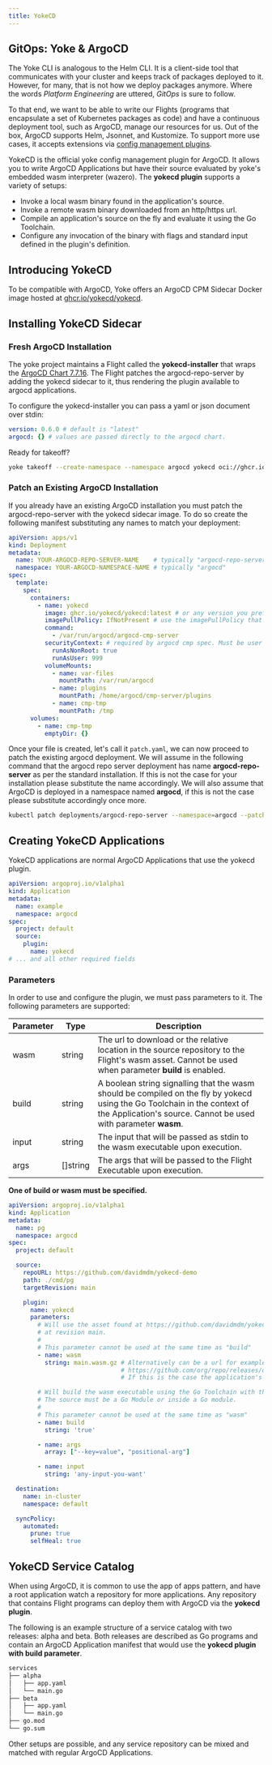 ```yaml
---
title: YokeCD
---
```


## GitOps: Yoke & ArgoCD

The Yoke CLI is analogous to the Helm CLI. It is a client-side tool that communicates with your cluster and keeps track of packages deployed to it. However, for many, that is not how we deploy packages anymore. Where the words _Platform Engineering_ are uttered, _GitOps_ is sure to follow.

To that end, we want to be able to write our Flights (programs that encapsulate a set of Kubernetes packages as code) and have a continuous deployment tool, such as ArgoCD, manage our resources for us. Out of the box, ArgoCD supports Helm, Jsonnet, and Kustomize. To support more use cases, it accepts extensions via [config management plugins](https://argo-cd.readthedocs.io/en/stable/operator-manual/config-management-plugins).

YokeCD is the official yoke config management plugin for ArgoCD. It allows you to write ArgoCD Applications but have their source evaluated by yoke's embedded wasm interpreter (wazero). The **yokecd plugin** supports a variety of setups:

- Invoke a local wasm binary found in the application's source.
- Invoke a remote wasm binary downloaded from an http/https url.
- Compile an application's source on the fly and evaluate it using the Go Toolchain.
- Configure any invocation of the binary with flags and standard input defined in the plugin's definition.

## Introducing YokeCD

To be compatible with ArgoCD, Yoke offers an ArgoCD CPM Sidecar Docker image hosted at [ghcr.io/yokecd/yokecd](https://github.com/yokecd/yoke/pkgs/container/yokecd).

## Installing YokeCD Sidecar

### Fresh ArgoCD Installation

The yoke project maintains a Flight called the **yokecd-installer** that wraps the [ArgoCD Chart 7.7.16](https://github.com/argoproj/argo-helm/releases/tag/argo-cd-7.7.16). The Flight patches the argocd-repo-server by adding the yokecd sidecar to it, thus rendering the plugin available to argocd applications.

To configure the yokecd-installer you can pass a yaml or json document over stdin:

```yaml
version: 0.6.0 # default is "latest"
argocd: {} # values are passed directly to the argocd chart.
```

Ready for takeoff?

```bash
yoke takeoff --create-namespace --namespace argocd yokecd oci://ghcr.io/yokecd/yokecd-installer:latest
```

### Patch an Existing ArgoCD Installation

If you already have an existing ArgoCD installation you must patch the argocd-repo-server with the yokecd sidecar image. To do so create the following manifest substituting any names to match your deployment:

```yaml
apiVersion: apps/v1
kind: Deployment
metadata:
  name: YOUR-ARGOCD-REPO-SERVER-NAME    # typically "argocd-repo-server", possibly with a prefix if installed via helm.
  namespace: YOUR-ARGOCD-NAMESPACE-NAME # typically "argocd"
spec:
  template:
    spec:
      containers:
        - name: yokecd
          image: ghcr.io/yokecd/yokecd:latest # or any version you prefer
          imagePullPolicy: IfNotPresent # use the imagePullPolicy that best fits your needs.
          command:
            - /var/run/argocd/argocd-cmp-server
          securityContext: # required by argocd cmp spec. Must be user 999.
            runAsNonRoot: true
            runAsUser: 999
          volumeMounts:
            - name: var-files
              mountPath: /var/run/argocd
            - name: plugins
              mountPath: /home/argocd/cmp-server/plugins
            - name: cmp-tmp
              mountPath: /tmp
      volumes:
        - name: cmp-tmp
          emptyDir: {}
```

Once your file is created, let's call it `patch.yaml`, we can now proceed to patch the existing argocd deployment. We will assume in the following command that the argocd repo server deployment has name **argocd-repo-server** as per the standard installation. If this is not the case for your installation please substitute the name accordingly. We will also assume that ArgoCD is deployed in a namespace named **argocd**, if this is not the case please substitute accordingly once more.

```bash
kubectl patch deployments/argocd-repo-server --namespace=argocd --patch-file=patch.yaml
```

## Creating YokeCD Applications

YokeCD applications are normal ArgoCD Applications that use the yokecd plugin.

```yaml
apiVersion: argoproj.io/v1alpha1
kind: Application
metadata:
  name: example
  namespace: argocd
spec:
  project: default
  source:
    plugin:
      name: yokecd
# ... and all other required fields
```

### Parameters

In order to use and configure the plugin, we must pass parameters to it. The following parameters are supported:

| Parameter | Type    | Description                                                                                                      |
|-----------|---------|------------------------------------------------------------------------------------------------------------------|
| wasm      | string  | The url to download or the relative location in the source repository to the Flight's wasm asset. Cannot be used when parameter **build** is enabled. |
| build     | string  | A boolean string signalling that the wasm should be compiled on the fly by yokecd using the Go Toolchain in the context of the Application's source. Cannot be used with parameter **wasm**. |
| input     | string  | The input that will be passed as stdin to the wasm executable upon execution.                                    |
| args      | []string| The args that will be passed to the Flight Executable upon execution.                                            |

**One of build or wasm must be specified.**

```yaml
apiVersion: argoproj.io/v1alpha1
kind: Application
metadata:
  name: pg
  namespace: argocd
spec:
  project: default

  source:
    repoURL: https://github.com/davidmdm/yokecd-demo
    path: ./cmd/pg
    targetRevision: main

    plugin:
      name: yokecd
      parameters:
        # Will use the asset found at https://github.com/davidmdm/yokecd-demo/cmd/pg/main.wasm.gz
        # at revision main.
        #
        # This parameter cannot be used at the same time as "build"
        - name: wasm
          string: main.wasm.gz # Alternatively can be a url for example:
                               # https://github.com/org/repo/releases/downloads/v1.0.0/main.wasm
                               # If this is the case the application's source is not used.

        # Will build the wasm executable using the Go Toolchain with the source specified by the application.
        # The source must be a Go Module or inside a Go module.
        #
        # This parameter cannot be used at the same time as "wasm"
        - name: build
          string: 'true'

        - name: args
          array: ["--key=value", "positional-arg"]

        - name: input
          string: 'any-input-you-want'

  destination:
    name: in-cluster
    namespace: default

  syncPolicy:
    automated:
      prune: true
      selfHeal: true
```

## YokeCD Service Catalog

When using ArgoCD, it is common to use the app of apps pattern, and have a root application watch a repository for more applications. Any repository that contains Flight programs can deploy them with ArgoCD via the **yokecd plugin**.

The following is an example structure of a service catalog with two releases: alpha and beta. Both releases are described as Go programs and contain an ArgoCD Application manifest that would use the **yokecd plugin with build parameter**.

```bash
services
├── alpha
│   ├── app.yaml
│   └── main.go
├── beta
│   ├── app.yaml
│   └── main.go
├── go.mod
└── go.sum
```

Other setups are possible, and any service repository can be mixed and matched with regular ArgoCD Applications.
